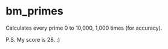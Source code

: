 # bm_primes
Calculates every prime 0 to 10,000, 1,000 times (for accuracy).

P.S. My score is 28. :)
